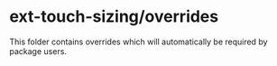 # ext-touch-sizing/overrides

This folder contains overrides which will automatically be required by package users.

